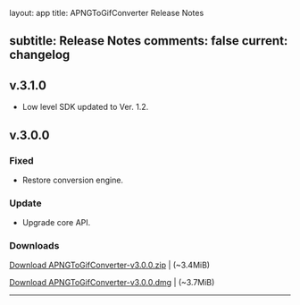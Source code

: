 layout: app
title: APNGToGifConverter Release Notes

subtitle: Release Notes
comments: false
current: changelog
---
## v.3.1.0
<script> GmagonUtils.$verNote('2017-09-07')</script>
- Low level SDK updated to Ver. 1.2.

## v.3.0.0
<script> GmagonUtils.$verNote('2017-07-11')</script>

### Fixed

- Restore conversion engine.

### Update

- Upgrade core API.

### Downloads

[Download APNGToGifConverter-v3.0.0.zip](http://www.filefactory.com/file/62rhb8dovpdt/APNGToGifConverter-3.0.0.zip)    | (~3.4MiB)

[Download APNGToGifConverter-v3.0.0.dmg](http://www.filefactory.com/file/3moncfzxik2t/APNGToGifConverter-3.0.0.dmg)    | (~3.7MiB)

---
